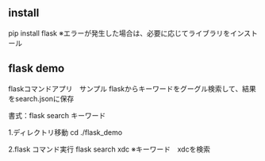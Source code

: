 
## install
pip install flask
※エラーが発生した場合は、必要に応じてライブラリをインストール


## flask demo
flaskコマンドアプリ　サンプル
flaskからキーワードをグーグル検索して、結果をsearch.jsonに保存

書式：flask search キーワード

1.ディレクトリ移動
cd ./flask_demo

2.flask コマンド実行
flask search xdc
※キーワード　xdcを検索

